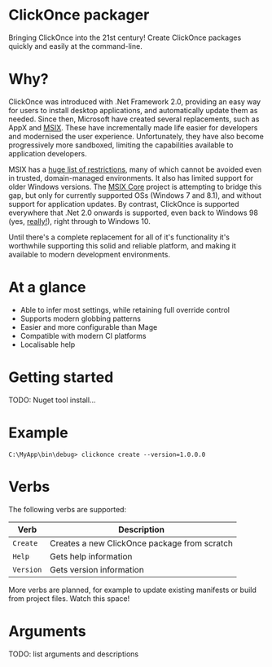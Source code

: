 # ClickOnce packager
Bringing ClickOnce into the 21st century! Create ClickOnce packages quickly and easily at the command-line.

# Why?
ClickOnce was introduced with .Net Framework 2.0, providing an easy way for users to install desktop applications, and automatically update them as needed. Since then, Microsoft have created several replacements, such as AppX and [MSIX](https://docs.microsoft.com/en-us/windows/msix/overview). These have incrementally made life easier for developers and modernised the user experience. Unfortunately, they have also become progressively more sandboxed, limiting the capabilities available to application developers. 

MSIX has a [huge list of restrictions](https://docs.microsoft.com/en-us/windows/msix/desktop/desktop-to-uwp-prepare), many of which cannot be avoided even in trusted, domain-managed environments. It also has limited support for older Windows versions. The [MSIX Core](https://docs.microsoft.com/en-us/windows/msix/msix-core/msixcore) project is attempting to bridge this gap, but only for currently supported OSs (Windows 7 and 8.1), and without support for application updates. By contrast, ClickOnce is supported everywhere that .Net 2.0 onwards is supported, even back to Windows 98 (yes, [really!](https://en.wikipedia.org/wiki/.NET_Framework_version_history)), right through to Windows 10.

Until there's a complete replacement for all of it's functionality it's worthwhile supporting this solid and reliable platform, and making it available to modern development environments.

# At a glance
* Able to infer most settings, while retaining full override control
* Supports modern globbing patterns
* Easier and more configurable than Mage
* Compatible with modern CI platforms
* Localisable help

# Getting started
TODO: Nuget tool install...

# Example
```C:\MyApp\bin\debug> clickonce create --version=1.0.0.0```

# Verbs
The following verbs are supported:


| Verb        | Description                                      |
|-------------|--------------------------------------------------|
|```Create``` | Creates a new ClickOnce package from scratch     |
|```Help```   | Gets help information                            |
|```Version```| Gets version information                         |

More verbs are planned, for example to update existing manifests or build from project files. Watch this space!

# Arguments
TODO: list arguments and descriptions
